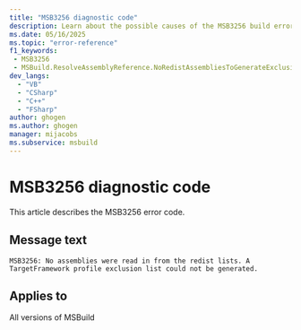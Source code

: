 ```yaml
---
title: "MSB3256 diagnostic code"
description: Learn about the possible causes of the MSB3256 build error, and get troubleshooting tips.
ms.date: 05/16/2025
ms.topic: "error-reference"
f1_keywords:
 - MSB3256
 - MSBuild.ResolveAssemblyReference.NoRedistAssembliesToGenerateExclusionList
dev_langs:
  - "VB"
  - "CSharp"
  - "C++"
  - "FSharp"
author: ghogen
ms.author: ghogen
manager: mijacobs
ms.subservice: msbuild
---
```


# MSB3256 diagnostic code

<!-- :::ErrorDefinitionDescription::: -->
<!-- :::editable-content name="introDescription"::: -->
This article describes the MSB3256 error code.
<!-- :::editable-content-end::: -->

## Message text

<!-- :::editable-content name="messageText"::: -->
`MSB3256: No assemblies were read in from the redist lists. A TargetFramework profile exclusion list could not be generated.`
<!-- :::editable-content-end::: -->
<!-- MSB3256: No assemblies were read in from the redist lists. A TargetFramework profile exclusion list could not be generated. -->

<!-- :::editable-content name="postOutputDescription"::: -->
<!--
{StrBegin="MSB3256: "}
-->
<!-- :::editable-content-end::: -->
<!-- :::ErrorDefinitionDescription-end::: -->

## Applies to

All versions of MSBuild
